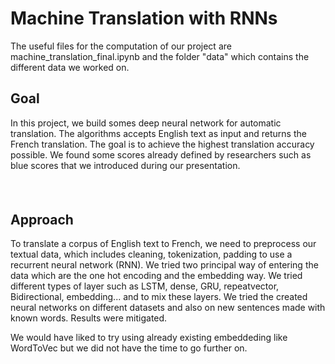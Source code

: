 # Machine Translation with RNNs


The useful files for the computation of our project are machine_translation_final.ipynb and the folder "data" which contains the different data we worked on.

## Goal
In this project, we build somes deep neural network for automatic translation. The algorithms accepts English text as input and returns the French translation. The goal is to achieve the highest translation accuracy possible. We found some scores already defined by researchers such as blue scores that we introduced during our presentation.


##### &nbsp;

## Approach
To translate a corpus of English text to French, we need to preprocess our textual data, which includes cleaning, tokenization, padding to use a recurrent neural network (RNN). We tried two principal way of entering the data which are the one hot encoding and the embedding way. We tried different types of layer such as LSTM, dense, GRU, repeatvector, Bidirectional, embedding... and to mix these layers. We tried the created neural networks on different datasets and also on new sentences made with known words. Results were mitigated.

We would have liked to try using already existing embeddeding like WordToVec but we did not have the time to go further on.
